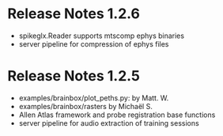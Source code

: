 # Release Notes 1.2.6
- spikeglx.Reader supports mtscomp ephys binaries
- server pipeline for compression of ephys files

# Release Notes 1.2.5
- examples/brainbox/plot_peths.py: by Matt. W.
- examples/brainbox/rasters by Michaël S.
- Allen Atlas framework and probe registration base functions
- server pipeline for audio extraction of training sessions
